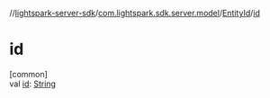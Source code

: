 //[lightspark-server-sdk](../../../index.md)/[com.lightspark.sdk.server.model](../index.md)/[EntityId](index.md)/[id](id.md)

# id

[common]\
val [id](id.md): [String](https://kotlinlang.org/api/latest/jvm/stdlib/kotlin/-string/index.html)
